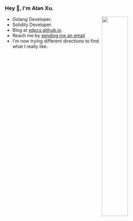 ### Hey 👋, I'm Alan Xu.
<a href="https://github.com/wuhan005?tab=repositories">
  <img align="right" src="https://github-readme-stats.vercel.app/api?username=XdpCs&show_icons=true&title_color=000&icon_color=0099ff&count_private=true&text_color=000&bg_color=ffffff&hide_border=true#gh-light-mode-only" width="40%" />
</a>

* Golang Developer.
* Solidity Developer.
* Blog at [xdpcs.github.io](https://xdpcs.github.io).
* Reach me by [sending me an email](mailto:xdpcsyy@gmail.com)
* I'm now trying different directions to find what I really like.

  

